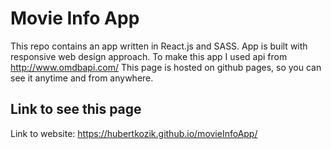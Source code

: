 # Movie Info App

This repo contains an app written in React.js and SASS. App is built with responsive web design approach. To make this app I used api from http://www.omdbapi.com/ This page is hosted on github pages, so you can see it anytime and from anywhere.

## Link to see this page

Link to website: https://hubertkozik.github.io/movieInfoApp/
